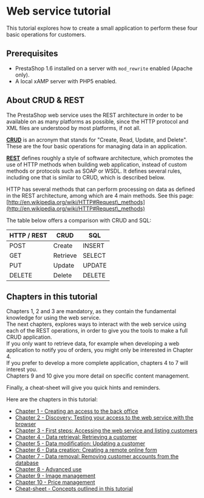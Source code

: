 # Web service tutorial

This tutorial explores how to create a small application to perform these four basic operations for customers.

## Prerequisites <a href="#webservicetutorial-prerequisites" id="webservicetutorial-prerequisites"></a>

* PrestaShop 1.6 installed on a server with `mod_rewrite` enabled (Apache only).
* A local xAMP server with PHP5 enabled.

## About CRUD & REST <a href="#webservicetutorial-aboutcrud-and-rest" id="webservicetutorial-aboutcrud-and-rest"></a>

The PrestaShop web service uses the REST architecture in order to be available on as many platforms as possible, since the HTTP protocol and XML files are understood by most platforms, if not all.

[**CRUD**](http://en.wikipedia.org/wiki/Create,\_read,\_update\_and\_delete) is an acronym that stands for "Create, Read, Update, and Delete". These are the four basic operations for managing data in an application.

[**REST**](http://en.wikipedia.org/wiki/REST) defines roughly a style of software architecture, which promotes the use of HTTP methods when building web application, instead of custom methods or protocols such as SOAP or WSDL. It defines several rules, including one that is similar to CRUD, which is described below.

HTTP has several methods that can perform processing on data as defined in the REST architecture, among which are 4 main methods. See this page: [http://en.wikipedia.org/wiki/HTTP#Request\_methods](http://en.wikipedia.org/wiki/HTTP#Request\_methods)

The table below offers a comparison with CRUD and SQL:

| HTTP / REST | CRUD     | SQL    |
| ----------- | -------- | ------ |
| POST        | Create   | INSERT |
| GET         | Retrieve | SELECT |
| PUT         | Update   | UPDATE |
| DELETE      | Delete   | DELETE |

## Chapters in this tutorial <a href="#webservicetutorial-chaptersinthistutorial" id="webservicetutorial-chaptersinthistutorial"></a>

Chapters 1, 2 and 3 are mandatory, as they contain the fundamental knowledge for using the web service.\
The next chapters, explores ways to interact with the web service using each of the REST operations, in order to give you the tools to make a full CRUD application.\
If you only want to retrieve data, for example when developing a web application to notify you of orders, you might only be interested in Chapter 4.\
If you prefer to develop a more complete application, chapters 4 to 7 will interest you.\
Chapters 9 and 10 give you more detail on specific content management.

Finally, a cheat-sheet will give you quick hints and reminders.

Here are the chapters in this tutorial:

* [Chapter 1 - Creating an access to the back office](chapter-1-creating-an-access-to-the-back-office.md)
* [Chapter 2 - Discovery: Testing your access to the web service with the browser](chapter-2-discovery-testing-your-access-to-the-web-service-with-the-browser.md)
* [Chapter 3 - First steps: Accessing the web service and listing customers](chapter-3-first-steps-accessing-the-web-service-and-listing-customers.md)
* [Chapter 4 - Data retrieval: Retrieving a customer](chapter-4-data-retrieval-retrieving-a-customer.md)
* [Chapter 5 - Data modification: Updating a customer](chapter-5-data-modification-updating-a-customer.md)
* [Chapter 6 - Data creation: Creating a remote online form](chapter-6-data-creation-creating-a-remote-online-form.md)
* [Chapter 7 - Data removal: Removing customer accounts from the database](chapter-7-data-removal-removing-customer-accounts-from-the-database.md)
* [Chapter 8 - Advanced use](chapter-8-advanced-use.md)
* [Chapter 9 - Image management](chapter-9-image-management.md)
* [Chapter 10 - Price management](chapter-10-price-management.md)
* [Cheat-sheet - Concepts outlined in this tutorial](cheat-sheet-concepts-outlined-in-this-tutorial.md)
